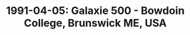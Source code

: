 ---
layout: show
title: '1991-04-05: Galaxie 500 - Bowdoin College, Brunswick ME, USA'
name: 1991-04-05-galaxie-500-bowdoin-college-brunswick-me-usa
artist-name: 'Galaxie 500'
show-venue: 'Bowdoin College, Brunswick ME, USA'
show-setlist: 
show-date: 1991-04-05
show-radio: 
show-lastfm: 
show-cancelled: 
performers: [
  "Dean Wareham - guitar/vocals",
  "Naomi Yang - bass/vocals",
  "Damon Krukowski - drums"
  ]
facebook-event-url: 
show-poster-url: 'http://media.fullofwishes.co.uk/01-galaxie_500/show_assets/1991-04-05/19910405-galaxie-500-bowdoin-college-05.jpg'
show-ticket-url: 
show-venue-website: 
show-additional: 
---